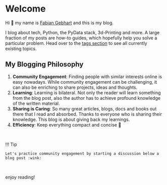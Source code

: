 # Welcome

Hi :wave: my name is [Fabian Gebhart](https://fgebhart.dev) and this is my blog.

I blog about tech, Python, the PyData stack, 3d-Printing and more. A large fraction of my posts are how-to guides, which hopefully help you solve a particular problem. Head over to the [tags section](tags.md) to see all currently existing topics.

## My Blogging Philosophy
1. **Community Engagement**: Finding people with similar interests online is easy nowadays. While community engagement can be challenging, it can also be enriching to share projects, ideas and thoughts.
2. **Learning**: Learning is bilateral. Not only the reader will learn something from the blog post, also the author has to achieve profound knowledge of the written material.
3. **Sharing is Caring**: So many great articles, blogs, docs and books out there that I read and absorbed. Thanks to everyone who is sharing their knowledge. This blog is about giving back my learnings.
4. **Efficiency**: Keep everything compact and concise :rocket:

<br>

!!! Tip

    Let's practice community engagement by starting a discussion below a blog post :wink:

<br>

enjoy reading!
